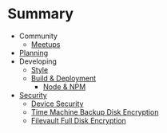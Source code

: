 # Summary

* Community
  * [Meetups](./meetups/README.md)
* [Planning](./project_management/README.md)
* Developing
  * [Style](./style/README.md)
  * [Build & Deployment](./build_process/README.md)
    * [Node & NPM](./build_process/node.md)
* [Security](./security/README.md)
  * [Device Security](./security/devices.md)
  * [Time Machine Backup Disk Encryption](./security/timemachine.md)
  * [Filevault Full Disk Encryption](./security/filevault.md)
